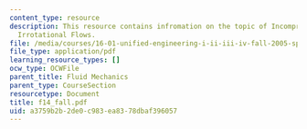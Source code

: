 ```yaml
---
content_type: resource
description: This resource contains infromation on the topic of Incompressible and
  Irrotational Flows.
file: /media/courses/16-01-unified-engineering-i-ii-iii-iv-fall-2005-spring-2006/a3759b2b2de0c983ea8378dbaf396057_f14_fall.pdf
file_type: application/pdf
learning_resource_types: []
ocw_type: OCWFile
parent_title: Fluid Mechanics
parent_type: CourseSection
resourcetype: Document
title: f14_fall.pdf
uid: a3759b2b-2de0-c983-ea83-78dbaf396057
---
```

